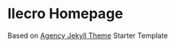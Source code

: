 # Ilecro Homepage

Based on [Agency Jekyll Theme](https://github.com/raviriley/agency-jekyll-theme) Starter Template
